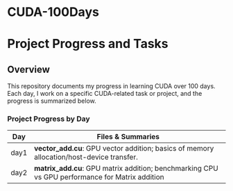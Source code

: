 # CUDA-100Days

# Project Progress and Tasks

## Overview
This repository documents my progress in learning CUDA over 100 days. Each day, I work on a specific CUDA-related task or project, and the progress is summarized below.

### Project Progress by Day
| Day   | Files & Summaries                                                                                                                                                                                                                          |
|-------|---------------------------------------------------------------------------------------------------------------------------------------------------------------------------------------------------------------------------------------|
| day1  | **vector_add.cu**: GPU vector addition; basics of memory allocation/host-device transfer.                                                                 |
| day2  | **matrix_add.cu**: GPU matrix addition; benchmarking CPU vs GPU performance for Matrix addition                                                                |